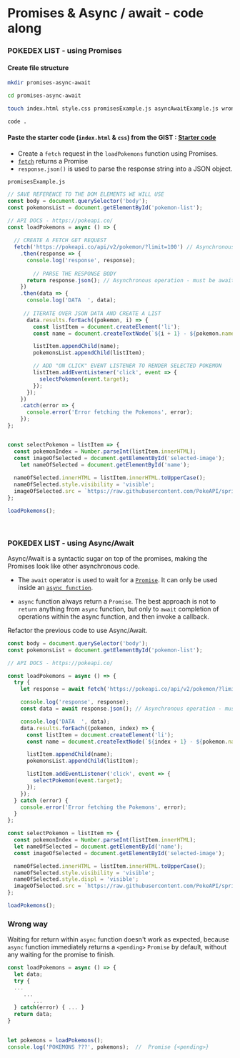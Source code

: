 # Promises & Async / await - code along





### POKEDEX LIST - using Promises



#### Create file structure

```bash
mkdir promises-async-await

cd promises-async-await

touch index.html style.css promisesExample.js asyncAwaitExample.js wrongAsyncAwaitExample.js

code .
```





#### Paste the starter code (`index.html` & `css`) from the GIST  :  [Starter code](https://gist.github.com/ross-u/16466b5b3e884fdb58bf47fae590133a)





- Create a `fetch` request in the `loadPokemons` function using Promises.
- [`fetch`](https://developer.mozilla.org/en-US/docs/Web/API/Fetch_API) returns a Promise
- `response.json()` is used to parse the response string into a JSON object.



`promisesExample.js`

```js
// SAVE REFERENCE TO THE DOM ELEMENTS WE WILL USE
const body = document.querySelector('body');
const pokemonsList = document.getElementById('pokemon-list');

// API DOCS - https://pokeapi.co/
const loadPokemons = async () => {
  
  // CREATE A FETCH GET REQUEST
  fetch('https://pokeapi.co/api/v2/pokemon/?limit=100') // Asynchronous operation - must be awaited
    .then(response => {
      console.log('response', response);
                      
        // PARSE THE RESPONSE BODY
      return response.json(); // Asynchronous operation - must be awaited
    })
    .then(data => {
      console.log('DATA  ', data);
                      
     // ITERATE OVER JSON DATA AND CREATE A LIST
      data.results.forEach((pokemon, i) => {
        const listItem = document.createElement('li');
        const name = document.createTextNode(`${i + 1} - ${pokemon.name}`);

        listItem.appendChild(name);
        pokemonsList.appendChild(listItem);

        // ADD "ON CLICK" EVENT LISTENER TO RENDER SELECTED POKEMON
        listItem.addEventListener('click', event => {
          selectPokemon(event.target);
        });
      });
    })
    .catch(error => {
      console.error('Error fetching the Pokemons', error);
    });
};


const selectPokemon = listItem => {
  const pokemonIndex = Number.parseInt(listItem.innerHTML);
  const imageOfSelected = document.getElementById('selected-image');
	let nameOfSelected = document.getElementById('name');
  
  nameOfSelected.innerHTML = listItem.innerHTML.toUpperCase();
  nameOfSelected.style.visibility = 'visible';
  imageOfSelected.src = `https://raw.githubusercontent.com/PokeAPI/sprites/master/sprites/pokemon/${pokemonIndex}.png`;
};

loadPokemons();

```





<br>



### POKEDEX LIST - using Async/Await



Async/Await is a syntactic sugar on top of the promises, making the Promises look like other asynchronous code.



- The `await` operator is used to wait for a [`Promise`](https://developer.mozilla.org/en-US/docs/Web/JavaScript/Reference/Global_Objects/Promise). It can only be used inside an [`async function`](https://developer.mozilla.org/en-US/docs/Web/JavaScript/Reference/Statements/async_function).

- `async` function always return a `Promise`. The best approach is not to `return` anything from `async` function, but only to `await` completion of operations within the async function, and then invoke a callback.

  

Refactor the previous code to use Async/Await.

```js
const body = document.querySelector('body');
const pokemonsList = document.getElementById('pokemon-list');

// API DOCS - https://pokeapi.co/

const loadPokemons = async () => {
  try {
    let response = await fetch('https://pokeapi.co/api/v2/pokemon/?limit=100'); // Asynchronous operation - must be awaited

    console.log('response', response);
    const data = await response.json(); // Asynchronous operation - must be awaited

    console.log('DATA  ', data);
    data.results.forEach((pokemon, index) => {
      const listItem = document.createElement('li');
      const name = document.createTextNode(`${index + 1} - ${pokemon.name}`);

      listItem.appendChild(name);
      pokemonsList.appendChild(listItem);

      listItem.addEventListener('click', event => {
        selectPokemon(event.target);
      });
    });
  } catch (error) {
    console.error('Error fetching the Pokemons', error);
  }
};

const selectPokemon = listItem => {
  const pokemonIndex = Number.parseInt(listItem.innerHTML);
  let nameOfSelected = document.getElementById('name');
  const imageOfSelected = document.getElementById('selected-image');

  nameOfSelected.innerHTML = listItem.innerHTML.toUpperCase();
  nameOfSelected.style.visibility = 'visible';
  nameOfSelected.style.displ = 'visible';
  imageOfSelected.src = `https://raw.githubusercontent.com/PokeAPI/sprites/master/sprites/pokemon/${pokemonIndex}.png`;
};

loadPokemons();

```







### Wrong way

Waiting for return within `async` function doesn't work as expected, because `async` function immediately returns a `<pending>` `Promise` by default, without any waiting for the promise to finish.



```js
const loadPokemons = async () => { 
  let data;
  try {
  ... 
     ...
        ...
  } catch(error) { ... }
  return data;
}
                      

let pokemons = loadPokemons();
console.log('POKEMONS ???', pokemons);  //  Promise {<pending>}
```

